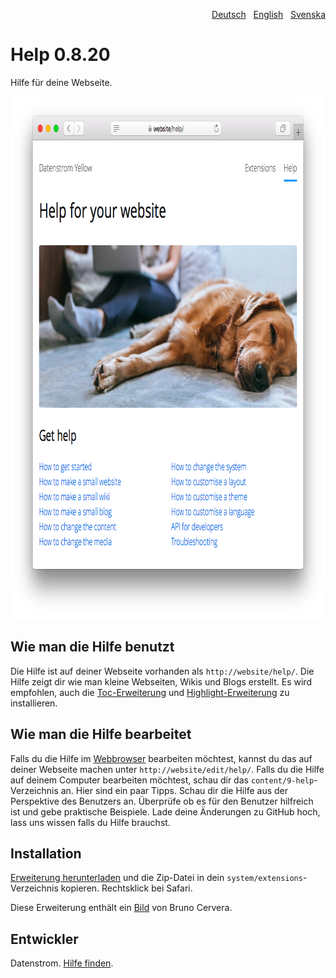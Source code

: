 <p align="right"><a href="README-de.md">Deutsch</a> &nbsp; <a href="README.md">English</a> &nbsp; <a href="README-sv.md">Svenska</a></p>

# Help 0.8.20

Hilfe für deine Webseite.

<p align="center"><img src="help-screenshot.png?raw=true" width="795" height="836" alt="Bildschirmfoto"></p>

## Wie man die Hilfe benutzt

Die Hilfe ist auf deiner Webseite vorhanden als `http://website/help/`. Die Hilfe zeigt dir wie man kleine Webseiten, Wikis und Blogs erstellt. Es wird empfohlen, auch die [Toc-Erweiterung](https://github.com/datenstrom/yellow-extensions/tree/master/source/toc/README-de.md) und [Highlight-Erweiterung](https://github.com/datenstrom/yellow-extensions/tree/master/source/highlight/README-de.md) zu installieren.

## Wie man die Hilfe bearbeitet

Falls du die Hilfe im [Webbrowser](https://github.com/datenstrom/yellow-extensions/tree/master/source/edit/README-de.md) bearbeiten möchtest, kannst du das auf deiner Webseite machen unter `http://website/edit/help/`. Falls du die Hilfe auf deinem Computer bearbeiten möchtest, schau dir das `content/9-help`-Verzeichnis an. Hier sind ein paar Tipps. Schau dir die Hilfe aus der Perspektive des Benutzers an. Überprüfe ob es für den Benutzer hilfreich ist und gebe praktische Beispiele. Lade deine Änderungen zu GitHub hoch, lass uns wissen falls du Hilfe brauchst.

## Installation

[Erweiterung herunterladen](https://github.com/datenstrom/yellow-extensions/raw/master/zip/help.zip) und die Zip-Datei in dein `system/extensions`-Verzeichnis kopieren. Rechtsklick bei Safari.

Diese Erweiterung enthält ein [Bild](https://unsplash.com/photos/azsk_6IMT3I) von Bruno Cervera.

## Entwickler

Datenstrom. [Hilfe finden](https://datenstrom.se/de/yellow/help/).
